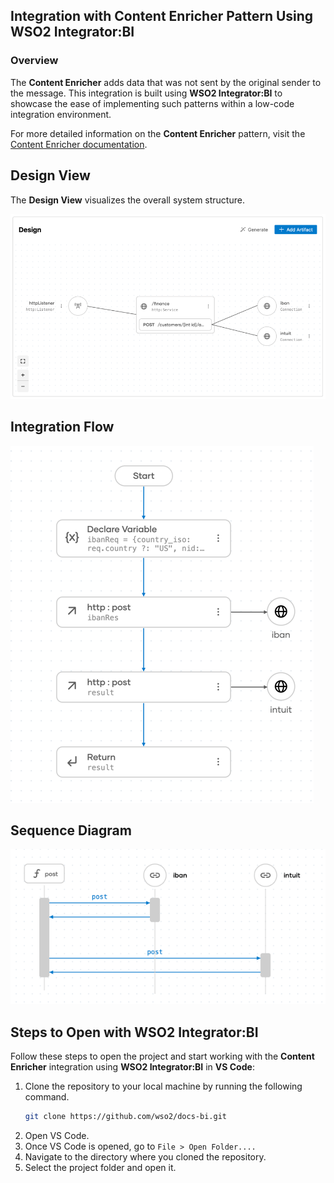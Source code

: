## Integration with  Content Enricher Pattern Using WSO2 Integrator:BI

### Overview

The **Content Enricher** adds data that was not sent by the original sender to the message.
This integration is built using **WSO2 Integrator:BI** to showcase the ease of implementing such patterns within a low-code integration environment.

For more detailed information on the **Content Enricher** pattern, visit the [ Content Enricher documentation](https://www.enterpriseintegrationpatterns.com/patterns/messaging/DataEnricher.html).

## Design View

The **Design View** visualizes the overall system structure.

![Design View](design.png)

## Integration Flow

![Flow Diagram](flow.png)

## Sequence Diagram

![Flow Diagram](sequence.png)

## Steps to Open with WSO2 Integrator:BI

Follow these steps to open the project and start working with the **Content Enricher** integration using **WSO2 Integrator:BI** in **VS Code**:

1. Clone the repository to your local machine by running the following command.
   ```bash
   git clone https://github.com/wso2/docs-bi.git
   ```
2. Open VS Code.
3. Once VS Code is opened, go to `File > Open Folder....`
4. Navigate to the directory where you cloned the repository.
5. Select the project folder and open it.
